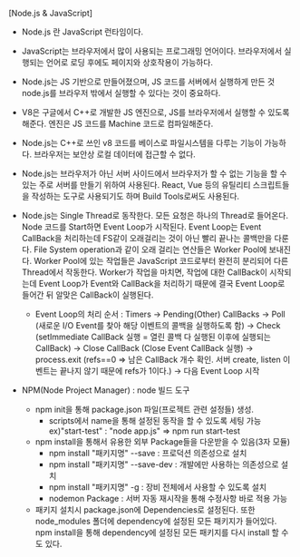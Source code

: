 [Node.js & JavaScript]
- Node.js 란 JavaScript 런타임이다.
- JavaScript는 브라우저에서 많이 사용되는 프로그래밍 언어이다.
  브라우저에서 실행되는 언어로 로딩 후에도 페이지와 상호작용이 가능하다.
- Node.js는 JS 기반으로 만들어졌으며, JS 코드를 서버에서 실행하게 만든 것
  node.js를 브라우저 밖에서 실행할 수 있다는 것이 중요하다.
- V8은 구글에서 C++로 개발한 JS 엔진으로, JS를 브라우저에서 실행할 수 있도록 해준다.
  엔진은 JS 코드를 Machine 코드로 컴파일해준다.
- Node.js는 C++로 쓰인 v8 코드를 베이스로 파일시스템을 다루는 기능이 가능하다.
  브라우저는 보안상 로컬 데이터에 접근할 수 없다.

- Node.js는 브라우저가 아닌 서버 사이드에서 브라우저가 할 수 없는 기능을 할 수 있는 
  주로 서버를 만들기 위하여 사용된다. React, Vue 등의 유틸리티 스크립트들을 작성하는 도구로 사용되기도 하며
  Build Tools로써도 사용된다.

- Node.js는 Single Thread로 동작한다. 모든 요청은 하나의 Thread로 들어온다. Node 코드를 Start하면 Event Loop가 시작된다. Event Loop는 Event CallBack을 처리하는데 FS같이 오래걸리는 것이 아닌 빨리 끝나는 콜백만을 다룬다. File System operation과 같이 오래 걸리는 연산들은 Worker Pool에 보내진다. Worker Pool에 있는 작업들은 JavaScript 코드로부터 완전히 분리되어 다른 Thread에서 작동한다. Worker가 작업을 마치면, 작업에 대한 CallBack이 시작되는데 Event Loop가 Event와 CallBack을 처리하기 때문에 결국 Event Loop로 들어간 뒤 알맞은 CallBack이 실행된다. 
  - Event Loop의 처리 순서 : Timers -> Pending(Other) CallBacks -> Poll (새로운 I/O Event를 찾아 해당 이벤트의 콜백을 실행하도록 함) -> Check (setImmediate CallBack 실행 = 열린 콜백 다 실행된 이후에 실행되는 CallBack) -> Close CallBack (Close Event CallBack 실행) -> process.exit (refs==0 => 남은 CallBack 개수 확인. 서버 create, listen 이벤트는 끝나지 않기 때문에 refs가 1이다.) -> 다음 Event Loop 시작 

- NPM(Node Project Manager) : node 빌드 도구
  - npm init을 통해 package.json 파일(프로젝트 관련 설정들) 생성.
  	- scripts에서 name을 통해 설정된 동작을 할 수 있도록 세팅 가능 ex)"start-test" : "node app.js" => npm run start-test
  - npm install을 통해서 유용한 외부 Package들을 다운받을 수 있음(3자 모듈)
    - npm install "패키지명" --save : 프로덕션 의존성으로 설치
    - npm install "패키지명" --save-dev : 개발에만 사용하는 의존성으로 설치
    - npm install "패키지명" -g : 장비 전체에서 사용할 수 있도록 설치
  	- nodemon Package : 서버 자동 재시작을 통해 수정사항 바로 적용 가능
  - 패키지 설치시 package.json에 Dependencies로 설정된다. 또한 node_modules 폴더에 dependency에 설정된 모든 패키지가 들어있다. npm install을 통해 dependency에 설정된 모든 패키지를 다시 install 할 수도 있다.

